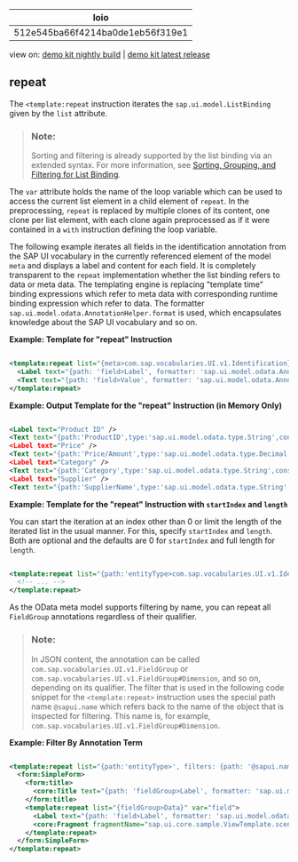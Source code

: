 <!-- loio512e545ba66f4214ba0de1eb56f319e1 -->

| loio |
| -----|
| 512e545ba66f4214ba0de1eb56f319e1 |

<div id="loio">

view on: [demo kit nightly build](https://openui5nightly.hana.ondemand.com/#/topic/512e545ba66f4214ba0de1eb56f319e1) | [demo kit latest release](https://openui5.hana.ondemand.com/#/topic/512e545ba66f4214ba0de1eb56f319e1)</div>

## repeat

The `<template:repeat` instruction iterates the `sap.ui.model.ListBinding` given by the `list` attribute.

> ### Note:  
> Sorting and filtering is already supported by the list binding via an extended syntax. For more information, see [Sorting, Grouping, and Filtering for List Binding](Sorting_Grouping_and_Filtering_for_List_Binding_ec79a5d.md).

The `var` attribute holds the name of the loop variable which can be used to access the current list element in a child element of `repeat`. In the preprocessing, `repeat` is replaced by multiple clones of its content, one clone per list element, with each clone again preprocessed as if it were contained in a `with` instruction defining the loop variable.

The following example iterates all fields in the identification annotation from the SAP UI vocabulary in the currently referenced element of the model `meta` and displays a label and content for each field. It is completely transparent to the `repeat` implementation whether the list binding refers to data or meta data. The templating engine is replacing "template time" binding expressions which refer to meta data with corresponding runtime binding expression which refer to data. The formatter `sap.ui.model.odata.AnnotationHelper.format` is used, which encapsulates knowledge about the SAP UI vocabulary and so on.

**Example: Template for "repeat" Instruction**

``` xml

<template:repeat list="{meta>com.sap.vocabularies.UI.v1.Identification}" var="field">
  <Label text="{path: 'field>Label', formatter: 'sap.ui.model.odata.AnnotationHelper.format'}" />
  <Text text="{path: 'field>Value', formatter: 'sap.ui.model.odata.AnnotationHelper.format'}" />
</template:repeat>
```

**Example: Output Template for the "repeat" Instruction \(in Memory Only\)**

``` xml

<Label text="Product ID" />
<Text text="{path:'ProductID',type:'sap.ui.model.odata.type.String',constraints:{"nullable":false,"maxLength":10}}" />
<Label text="Price" />
<Text text="{path:'Price/Amount',type:'sap.ui.model.odata.type.Decimal',constraints:{"precision":13,"scale":3}}" />
<Label text="Category" />
<Text text="{path:'Category',type:'sap.ui.model.odata.type.String',constraints:{"maxLength":40}}" />
<Label text="Supplier" />
<Text text="{path:'SupplierName',type:'sap.ui.model.odata.type.String',constraints:{"maxLength":80}}" />
```

**Example: Template for the "repeat" Instruction with `startIndex` and `length`**

You can start the iteration at an index other than 0 or limit the length of the iterated list in the usual manner. For this, specify `startIndex` and `length`. Both are optional and the defaults are 0 for `startIndex` and full length for `length`.

``` xml

<template:repeat list="{path:'entityType>com.sap.vocabularies.UI.v1.Identification',startIndex:1,length:3}" var="field">
  <!-- ... -->
</template:repeat>
```

As the OData meta model supports filtering by name, you can repeat all `FieldGroup` annotations regardless of their qualifier.

> ### Note:  
> In JSON content, the annotation can be called `com.sap.vocabularies.UI.v1.FieldGroup` or `com.sap.vocabularies.UI.v1.FieldGroup#Dimension`, and so on, depending on its qualifier. The filter that is used in the following code snippet for the `<template:repeat>` instruction uses the special path name `@sapui.name` which refers back to the name of the object that is inspected for filtering. This name is, for example, `com.sap.vocabularies.UI.v1.FieldGroup#Dimension`.

**Example: Filter By Annotation Term**

``` xml

<template:repeat list="{path:'entityType>', filters: {path: '@sapui.name', operator: 'StartsWith', value1: 'com.sap.vocabularies.UI.v1.FieldGroup'}}" var="fieldGroup">
  <form:SimpleForm>
    <form:title>
      <core:Title text="{path: 'fieldGroup>Label', formatter: 'sap.ui.model.odata.AnnotationHelper.format'}"/>
    </form:title>
    <template:repeat list="{fieldGroup>Data}" var="field">
      <Label text="{path: 'field>Label', formatter: 'sap.ui.model.odata.AnnotationHelper.format'}"/>
      <core:Fragment fragmentName="sap.ui.core.sample.ViewTemplate.scenario.Field" type="XML"/>
    </template:repeat>
  </form:SimpleForm>
</template:repeat>
```

